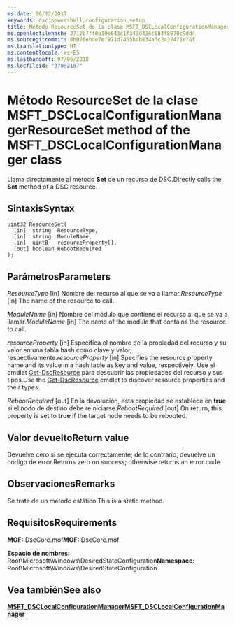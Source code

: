 ```yaml
---
ms.date: 06/12/2017
keywords: dsc,powershell,configuration,setup
title: Método ResourceSet de la clase MSFT_DSCLocalConfigurationManager
ms.openlocfilehash: 2712b7ff0a19e643c1f343d436c084f8970c9dd4
ms.sourcegitcommit: 8b076ebde7ef971d7465bab834a3c2a32471ef6f
ms.translationtype: HT
ms.contentlocale: es-ES
ms.lasthandoff: 07/06/2018
ms.locfileid: "37892107"
---
```

# <a name="resourceset-method-of-the-msftdsclocalconfigurationmanager-class"></a><span data-ttu-id="35f3e-103">Método ResourceSet de la clase MSFT_DSCLocalConfigurationManager</span><span class="sxs-lookup"><span data-stu-id="35f3e-103">ResourceSet method of the MSFT_DSCLocalConfigurationManager class</span></span>

<span data-ttu-id="35f3e-104">Llama directamente al método **Set** de un recurso de DSC.</span><span class="sxs-lookup"><span data-stu-id="35f3e-104">Directly calls the **Set** method of a DSC resource.</span></span>

## <a name="syntax"></a><span data-ttu-id="35f3e-105">Sintaxis</span><span class="sxs-lookup"><span data-stu-id="35f3e-105">Syntax</span></span>

```mof
uint32 ResourceSet(
  [in]  string  ResourceType,
  [in]  string  ModuleName,
  [in]  uint8   resourceProperty[],
  [out] boolean RebootRequired
);
```

## <a name="parameters"></a><span data-ttu-id="35f3e-106">Parámetros</span><span class="sxs-lookup"><span data-stu-id="35f3e-106">Parameters</span></span>

<span data-ttu-id="35f3e-107">*ResourceType* \[in\] Nombre del recurso al que se va a llamar.</span><span class="sxs-lookup"><span data-stu-id="35f3e-107">*ResourceType* \[in\] The name of the resource to call.</span></span>

<span data-ttu-id="35f3e-108">*ModuleName* \[in\] Nombre del módulo que contiene el recurso al que se va a llamar.</span><span class="sxs-lookup"><span data-stu-id="35f3e-108">*ModuleName* \[in\] The name of the module that contains the resource to call.</span></span>

<span data-ttu-id="35f3e-109">*resourceProperty* \[in\] Especifica el nombre de la propiedad del recurso y su valor en una tabla hash como clave y valor, respectivamente.</span><span class="sxs-lookup"><span data-stu-id="35f3e-109">*resourceProperty* \[in\] Specifies the resource property name and its value in a hash table as key and value, respectively.</span></span> <span data-ttu-id="35f3e-110">Use el cmdlet [Get-DscResource](/powershell/module/PSDesiredStateConfiguration/Get-DscResource) para descubrir las propiedades del recurso y sus tipos.</span><span class="sxs-lookup"><span data-stu-id="35f3e-110">Use the [Get-DscResource](/powershell/module/PSDesiredStateConfiguration/Get-DscResource) cmdlet to discover resource properties and their types.</span></span>

<span data-ttu-id="35f3e-111">*RebootRequired* \[out\] En la devolución, esta propiedad se establece en **true** si el nodo de destino debe reiniciarse.</span><span class="sxs-lookup"><span data-stu-id="35f3e-111">*RebootRequired* \[out\] On return, this property is set to **true** if the target node needs to be rebooted.</span></span>

## <a name="return-value"></a><span data-ttu-id="35f3e-112">Valor devuelto</span><span class="sxs-lookup"><span data-stu-id="35f3e-112">Return value</span></span>

<span data-ttu-id="35f3e-113">Devuelve cero si se ejecuta correctamente; de lo contrario, devuelve un código de error.</span><span class="sxs-lookup"><span data-stu-id="35f3e-113">Returns zero on success; otherwise returns an error code.</span></span>

## <a name="remarks"></a><span data-ttu-id="35f3e-114">Observaciones</span><span class="sxs-lookup"><span data-stu-id="35f3e-114">Remarks</span></span>

<span data-ttu-id="35f3e-115">Se trata de un método estático.</span><span class="sxs-lookup"><span data-stu-id="35f3e-115">This is a static method.</span></span>

## <a name="requirements"></a><span data-ttu-id="35f3e-116">Requisitos</span><span class="sxs-lookup"><span data-stu-id="35f3e-116">Requirements</span></span>

<span data-ttu-id="35f3e-117">**MOF:** DscCore.mof</span><span class="sxs-lookup"><span data-stu-id="35f3e-117">**MOF:** DscCore.mof</span></span>

<span data-ttu-id="35f3e-118">**Espacio de nombres**: Root\Microsoft\Windows\DesiredStateConfiguration</span><span class="sxs-lookup"><span data-stu-id="35f3e-118">**Namespace**: Root\Microsoft\Windows\DesiredStateConfiguration</span></span>

## <a name="see-also"></a><span data-ttu-id="35f3e-119">Vea también</span><span class="sxs-lookup"><span data-stu-id="35f3e-119">See also</span></span>

[<span data-ttu-id="35f3e-120">**MSFT_DSCLocalConfigurationManager**</span><span class="sxs-lookup"><span data-stu-id="35f3e-120">**MSFT_DSCLocalConfigurationManager**</span></span>](msft-dsclocalconfigurationmanager.md)